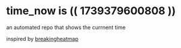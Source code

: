 # time_now is (( 1739379600808 ))

an automated repo that shows the currnent time

inspired by [breakingheatmap](https://github.com/breakingheatmap/breakingheatmap)